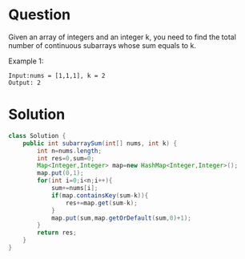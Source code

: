 # Question

Given an array of integers and an integer k, you need to find the total number of continuous subarrays whose sum equals to k.

Example 1:
    
    Input:nums = [1,1,1], k = 2
    Output: 2

# Solution
```java
class Solution {
    public int subarraySum(int[] nums, int k) {
        int n=nums.length;
        int res=0,sum=0;
        Map<Integer,Integer> map=new HashMap<Integer,Integer>();
        map.put(0,1);
        for(int i=0;i<n;i++){
            sum+=nums[i];
            if(map.containsKey(sum-k)){
                res+=map.get(sum-k);
            }
            map.put(sum,map.getOrDefault(sum,0)+1);
        }
        return res;       
    }
}
```